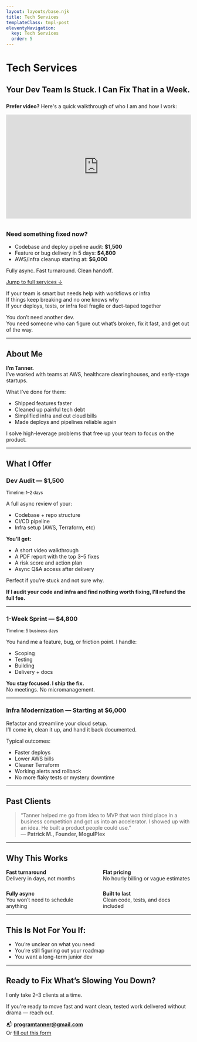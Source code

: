 ```yaml
---
layout: layouts/base.njk
title: Tech Services
templateClass: tmpl-post
eleventyNavigation:
  key: Tech Services
  order: 5
---
```


# Tech Services  
## Your Dev Team Is Stuck. I Can Fix That in a Week.

<div style="margin-top: 1.5rem; margin-bottom: 2rem;">
  <p><strong>Prefer video?</strong> Here's a quick walkthrough of who I am and how I work:</p>
  <div style="position: relative; padding-bottom: 56.25%; height: 0; overflow: hidden;">
    <iframe src="https://www.loom.com/embed/59e4a32850aa48cd98b33c8b56e9c0e4?sid=ff0ba1e2-22f3-4182-95be-956abecdf6ab"
            frameborder="0"
            webkitallowfullscreen
            mozallowfullscreen
            allowfullscreen
            style="position: absolute; top: 0; left: 0; width: 100%; height: 100%;">
    </iframe>
  </div>
</div>

### Need something fixed now?

- Codebase and deploy pipeline audit: **$1,500**
- Feature or bug delivery in 5 days: **$4,800**
- AWS/Infra cleanup starting at: **$6,000**

Fully async. Fast turnaround. Clean handoff.

[Jump to full services ↓](#what-i-offer)

If your team is smart but needs help with workflows or infra  
If things keep breaking and no one knows why  
If your deploys, tests, or infra feel fragile or duct-taped together  

You don’t need another dev.  
You need someone who can figure out what’s broken, fix it fast, and get out of the way.

---

## About Me

**I’m Tanner.**  
I’ve worked with teams at AWS, healthcare clearinghouses, and early-stage startups.

What I’ve done for them:

- Shipped features faster  
- Cleaned up painful tech debt  
- Simplified infra and cut cloud bills  
- Made deploys and pipelines reliable again

I solve high-leverage problems that free up your team to focus on the product.

---

## What I Offer

### Dev Audit — $1,500  
<small>Timeline: 1–2 days</small>

A full async review of your:

- Codebase + repo structure  
- CI/CD pipeline  
- Infra setup (AWS, Terraform, etc)

**You’ll get:**

- A short video walkthrough  
- A PDF report with the top 3–5 fixes  
- A risk score and action plan  
- Async Q&A access after delivery

Perfect if you’re stuck and not sure why.

<b>If I audit your code and infra and find nothing worth fixing, I’ll refund the full fee.</b>

---

### 1-Week Sprint — $4,800  
<small>Timeline: 5 business days</small>

You hand me a feature, bug, or friction point. I handle:

- Scoping  
- Testing  
- Building  
- Delivery + docs

**You stay focused. I ship the fix.**  
No meetings. No micromanagement.

---

### Infra Modernization — Starting at $6,000

Refactor and streamline your cloud setup.  
I’ll come in, clean it up, and hand it back documented.

Typical outcomes:

- Faster deploys  
- Lower AWS bills  
- Cleaner Terraform  
- Working alerts and rollback  
- No more flaky tests or mystery downtime

---

## Past Clients

> “Tanner helped me go from idea to MVP that won third place in a business competition and got us into an accelerator. I showed up with an idea. He built a product people could use.”  
> — **Patrick M., Founder, MogulPlex**

---

## Why This Works

<div style="display: grid; grid-template-columns: 1fr 1fr; gap: 1.5rem;">

<div>
<strong>Fast turnaround</strong><br>
Delivery in days, not months
</div>

<div>
<strong>Flat pricing</strong><br>
No hourly billing or vague estimates
</div>

<div>
<strong>Fully async</strong><br>
You won’t need to schedule anything
</div>

<div>
<strong>Built to last</strong><br>
Clean code, tests, and docs included
</div>

</div>

---

## This Is Not For You If:

- You’re unclear on what you need  
- You’re still figuring out your roadmap  
- You want a long-term junior dev

---

## Ready to Fix What’s Slowing You Down?

I only take 2–3 clients at a time.

If you're ready to move fast and want clean, tested work delivered without drama — reach out.

📬 **programtanner@gmail.com**  
Or [fill out this form](https://forms.monday.com/forms/4768856ebd9a4ed832f0bb7ada647b9f?r=use1)
